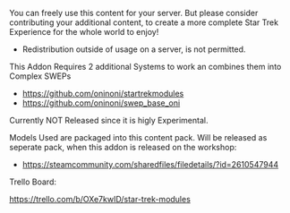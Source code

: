 You can freely use this content for your server. But please consider contributing your additional content, to create a more complete Star Trek Experience for the whole world to enjoy!
- Redistribution outside of usage on a server, is not permitted.

This Addon Requires 2 additional Systems to work an combines them into Complex SWEPs

- https://github.com/oninoni/startrekmodules
- https://github.com/oninoni/swep_base_oni

Currently NOT Released since it is higly Experimental.

Models Used are packaged into this content pack. Will be released as seperate pack, when this addon is released on the workshop:
- https://steamcommunity.com/sharedfiles/filedetails/?id=2610547944

Trello Board:

https://trello.com/b/OXe7kwID/star-trek-modules
